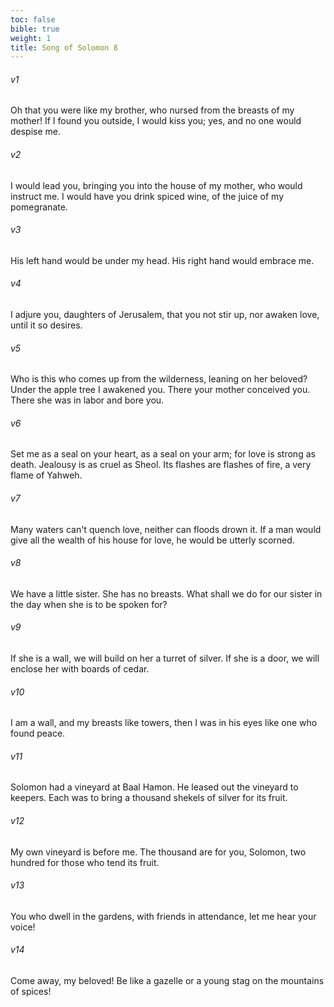 ```yaml
---
toc: false
bible: true
weight: 1
title: Song of Solomon 8
---
```




###### v1 
Oh that you were like my brother, who nursed from the breasts of my mother! If I found you outside, I would kiss you; yes, and no one would despise me. 

###### v2 
I would lead you, bringing you into the house of my mother, who would instruct me. I would have you drink spiced wine, of the juice of my pomegranate. 

###### v3 
His left hand would be under my head. His right hand would embrace me. 

###### v4 
I adjure you, daughters of Jerusalem, that you not stir up, nor awaken love, until it so desires. 

###### v5 
Who is this who comes up from the wilderness, leaning on her beloved? Under the apple tree I awakened you. There your mother conceived you. There she was in labor and bore you. 

###### v6 
Set me as a seal on your heart, as a seal on your arm; for love is strong as death. Jealousy is as cruel as Sheol. Its flashes are flashes of fire, a very flame of Yahweh. 

###### v7 
Many waters can't quench love, neither can floods drown it. If a man would give all the wealth of his house for love, he would be utterly scorned. 

###### v8 
We have a little sister. She has no breasts. What shall we do for our sister in the day when she is to be spoken for? 

###### v9 
If she is a wall, we will build on her a turret of silver. If she is a door, we will enclose her with boards of cedar. 

###### v10 
I am a wall, and my breasts like towers, then I was in his eyes like one who found peace. 

###### v11 
Solomon had a vineyard at Baal Hamon. He leased out the vineyard to keepers. Each was to bring a thousand shekels of silver for its fruit. 

###### v12 
My own vineyard is before me. The thousand are for you, Solomon, two hundred for those who tend its fruit. 

###### v13 
You who dwell in the gardens, with friends in attendance, let me hear your voice! 

###### v14 
Come away, my beloved! Be like a gazelle or a young stag on the mountains of spices!
